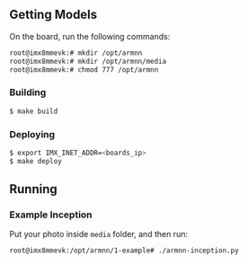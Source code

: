 ## Getting Models

On the board, run the following commands:

```bash
root@imx8mmevk:# mkdir /opt/armnn
root@imx8mmevk:# mkdir /opt/armnn/media
root@imx8mmevk:# chmod 777 /opt/armnn
```
### Building

```bash
$ make build
```

### Deploying

```bash
$ export IMX_INET_ADDR=<boards_ip>
$ make deploy
```
## Running

### Example Inception

Put your photo inside `media` folder, and then run:

```bash
root@imx8mmevk:/opt/armnn/1-example# ./armnn-inception.py
```

